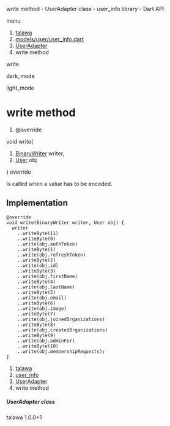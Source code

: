 




write method - UserAdapter class - user\_info library - Dart API







menu

1. [talawa](../../index.html)
2. [models/user/user\_info.dart](../../models_user_user_info/models_user_user_info-library.html)
3. [UserAdapter](../../models_user_user_info/UserAdapter-class.html)
4. write method

write


dark\_mode

light\_mode




# write method


1. @override

void
write(

1. [BinaryWriter](https://pub.dev/documentation/hive/2.2.3/hive/BinaryWriter-class.html) writer,
2. [User](../../models_user_user_info/User-class.html) obj

)
override

Is called when a value has to be encoded.


## Implementation

```
@override
void write(BinaryWriter writer, User obj) {
  writer
    ..writeByte(11)
    ..writeByte(0)
    ..write(obj.authToken)
    ..writeByte(1)
    ..write(obj.refreshToken)
    ..writeByte(2)
    ..write(obj.id)
    ..writeByte(3)
    ..write(obj.firstName)
    ..writeByte(4)
    ..write(obj.lastName)
    ..writeByte(5)
    ..write(obj.email)
    ..writeByte(6)
    ..write(obj.image)
    ..writeByte(7)
    ..write(obj.joinedOrganizations)
    ..writeByte(8)
    ..write(obj.createdOrganizations)
    ..writeByte(9)
    ..write(obj.adminFor)
    ..writeByte(10)
    ..write(obj.membershipRequests);
}
```

 


1. [talawa](../../index.html)
2. [user\_info](../../models_user_user_info/models_user_user_info-library.html)
3. [UserAdapter](../../models_user_user_info/UserAdapter-class.html)
4. write method

##### UserAdapter class





talawa
1.0.0+1






